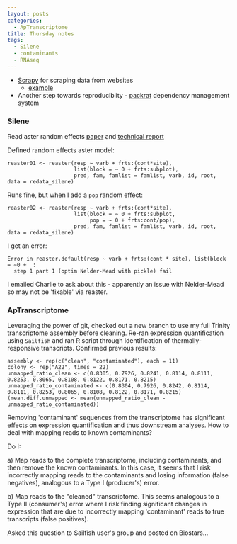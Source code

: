 ```yaml
---
layout: posts
categories: 
  - ApTranscriptome
title: Thursday notes
tags: 
  - Silene
  - contaminants
  - RNAseq
---
```


* [Scrapy](http://scrapinghub.com/) for scraping data from websites
    - [example](https://github.com/scrapinghub/pycon-speakers)
* Another step towards reproduciblity - [packrat](http://rstudio.github.io/packrat/) dependency management system


### Silene

Read aster random effects [paper](http://projecteuclid.org/euclid.aoas/1380804816) and [technical report](http://conservancy.umn.edu/handle/135870) 

Defined random effects aster model:

~~~
reaster01 <- reaster(resp ~ varb + frts:(cont*site), 
                     list(block = ~ 0 + frts:subplot), 
                     pred, fam, famlist = famlist, varb, id, root, data = redata_silene)
~~~

Runs fine, but when I add a `pop` random effect:

~~~
reaster02 <- reaster(resp ~ varb + frts:(cont*site), 
                     list(block = ~ 0 + frts:subplot,
                          pop = ~ 0 + frts:cont/pop), 
                     pred, fam, famlist = famlist, varb, id, root, data = redata_silene)
~~~

I get an error:

~~~
Error in reaster.default(resp ~ varb + frts:(cont * site), list(block = ~0 +  : 
  step 1 part 1 (optim Nelder-Mead with pickle) fail
~~~

I emailed Charlie to ask about this - apparently an issue with Nelder-Mead so may not be 'fixable' via reaster.


### ApTranscriptome

Leveraging the power of git, checked out a new branch to use my full Trinity transcriptome assembly before cleaning. Re-ran expression quantification using `Sailfish` and ran R script through identification of thermally-responsive transcripts. Confirmed previous results:

```{r}
assembly <- rep(c("clean", "contaminated"), each = 11)
colony <- rep("A22", times = 22)
unmapped_ratio_clean <- c(0.8305, 0.7926, 0.8241, 0.8114, 0.8111, 0.8253, 0.8065, 0.8108, 0.8122, 0.8171, 0.8215)
unmapped_ratio_contaminated <- c(0.8304, 0.7926, 0.8242, 0.8114, 0.8111, 0.8253, 0.8065, 0.8108, 0.8122, 0.8171, 0.8215)
(mean.diff.unmapped <- mean(unmapped_ratio_clean - unmapped_ratio_contaminated))
```

Removing 'contaminant' sequences from the transcriptome has significant effects on expression quantification and thus downstream analyses. How to deal with mapping reads to known contaminants?

Do I:

a) Map reads to the complete transcriptome, including contaminants, and then remove the known contaminants. In this case, it seems that I risk incorrectly mapping reads to the contaminants and losing information (false negatives), analogous to a Type I (producer's) error.

b) Map reads to the "cleaned" transcriptome. This seems analogous to a Type II (consumer's) error where I risk finding significant changes in expression that are due to incorrectly mapping 'contaminant' reads to true transcripts (false positives).

Asked this question to Sailfish user's group and posted on Biostars...

